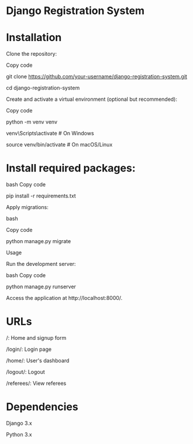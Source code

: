 # Django Registration System

# Installation

Clone the repository:

Copy code

git clone https://github.com/your-username/django-registration-system.git

cd django-registration-system

Create and activate a virtual environment (optional but recommended):

Copy code

python -m venv venv

venv\Scripts\activate  # On Windows

source venv/bin/activate  # On macOS/Linux

# Install required packages:

bash
Copy code

pip install -r requirements.txt

Apply migrations:

bash

Copy code

python manage.py migrate

Usage

Run the development server:

bash
Copy code

python manage.py runserver

Access the application at http://localhost:8000/.

# URLs
/: Home and signup form

/login/: Login page

/home/: User's dashboard

/logout/: Logout

/referees/: View referees

# Dependencies

Django 3.x

Python 3.x
